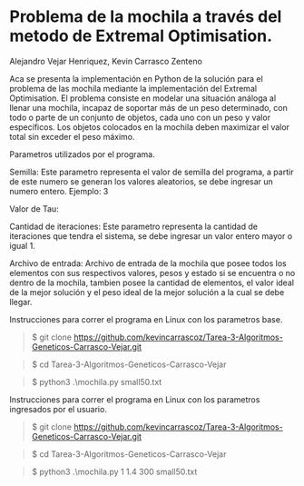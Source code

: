 # Problema de la mochila a través del metodo de Extremal Optimisation.
Alejandro Vejar Henriquez,
Kevin Carrasco Zenteno

Aca se presenta la implementación en Python de la solución para el problema de las mochila mediante la implementación del Extremal Optimisation.
El problema consiste en modelar una situación análoga al llenar una mochila, incapaz de soportar más de un peso determinado, con todo o parte de un conjunto de objetos, cada uno con un peso y valor específicos. Los objetos colocados en la mochila deben maximizar el valor total sin exceder el peso máximo.

Parametros utilizados por el programa.

Semilla: Este parametro representa el valor de semilla del programa, a partir de este numero se generan los valores aleatorios, se debe ingresar un numero entero. Ejemplo: 3

Valor de Tau: 

Cantidad de iteraciones: Este parametro representa la cantidad de iteraciones que tendra el sistema, se debe ingresar un valor entero mayor o igual 1.

Archivo de entrada: Archivo de entrada de la mochila que posee todos los elementos con sus respectivos valores, pesos y estado si se encuentra o no dentro de la mochila, tambien posee la cantidad de elementos, el valor ideal de la mejor solución y el peso ideal de la mejor solución a la cual se debe llegar.

Instrucciones para correr el programa en Linux con los parametros base.

> $ git clone https://github.com/kevincarrascoz/Tarea-3-Algoritmos-Geneticos-Carrasco-Vejar.git

> $ cd Tarea-3-Algoritmos-Geneticos-Carrasco-Vejar

> $ python3 .\mochila.py small50.txt

Instrucciones para correr el programa en Linux con los parametros ingresados por el usuario.

> $ git clone https://github.com/kevincarrascoz/Tarea-3-Algoritmos-Geneticos-Carrasco-Vejar.git

> $ cd Tarea-3-Algoritmos-Geneticos-Carrasco-Vejar

> $ python3 .\mochila.py 1 1.4 300 small50.txt
